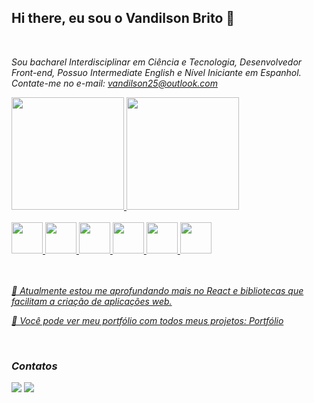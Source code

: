 ## Hi there, eu sou o Vandilson Brito 👋

<br>

<i>Sou bacharel Interdisciplinar em Ciência e Tecnologia, Desenvolvedor Front-end, Possuo Intermediate English e Nível Iniciante em Espanhol.</i>
<br>
<i>Contate-me no e-mail: vandilson25@outlook.com<i>
<br>

<div>
<a href="https://github.com/vandilsonbrito">
<img loading="lazy" height="180em" src="https://github-readme-stats.vercel.app/api?username=vandilsonbrito&show_icons=true&theme=dracula&include_all_commits=true&count_private=true"/>
<img loading="lazy" height="180em" src="https://github-readme-stats.vercel.app/api/top-langs/?username=vandilsonbrito&layout=compact&langs_count=7&theme=dracula"/>
</div>

<br>

<div>
        <img loading="lazy" src="https://cdn.jsdelivr.net/gh/devicons/devicon/icons/html5/html5-original.svg" width= "50" height= "50"/>   
        <img loading="lazy" src="https://cdn.jsdelivr.net/gh/devicons/devicon/icons/css3/css3-original.svg" width= "50" height= "50" margin-left="10px"/>   
        <img loading="lazy" src="https://cdn.jsdelivr.net/gh/devicons/devicon/icons/tailwindcss/tailwindcss-original-wordmark.svg" width= "50" height= "50" margin-left="10px"/>   
        <img loading="lazy" src="https://cdn.jsdelivr.net/gh/devicons/devicon/icons/javascript/javascript-original.svg" width= "50" height= "50" margin-left="10px"/>   
        <img loading="lazy" src="https://cdn.jsdelivr.net/gh/devicons/devicon/icons/react/react-original-wordmark.svg" width= "50" height= "50" margin-left="10px"/>   
        <img loading="lazy" src="https://cdn.jsdelivr.net/gh/devicons/devicon/icons/git/git-original-wordmark.svg" width= "50" height= "50" margin-left="10px"/>
</div>

<br>
<br>

<i>🌱 Atualmente estou me aprofundando mais no React e bibliotecas que facilitam a criação de aplicações web.</i>

<i>🔭 Você pode ver meu portfólio com todos meus projetos:</i> [Portfólio](https://vandilson-portfolio.netlify.app/)

<br>

### Contatos

<div>
<a href="https://instagram.com/frontendvan" target="_blank"><img loading="lazy" src="https://img.shields.io/badge/-Instagram-%23E4405F?style=for-the-badge&logo=instagram&logoColor=white" target="_blank"></a>
<a href="https://www.linkedin.com/in/vandilson-brito-b791b3216" target="_blank"><img loading="lazy" src="https://img.shields.io/badge/-LinkedIn-%230077B5?style=for-the-badge&logo=linkedin&logoColor=white" target="_blank"></a>   
</div>
 <!--
**vandilsonbrito/vandilsonbrito** is a ✨ _special_ ✨ repository because its `README.md` (this file) appears on your GitHub profile.

Here are some ideas to get you started:

- 🔭 I’m currently working on ...
- 🌱 I’m currently learning ...
- 👯 I’m looking to collaborate on ...
- 🤔 I’m looking for help with ...
- 💬 Ask me about ...
- 📫 How to reach me: ...
- 😄 Pronouns: ...
- ⚡ Fun fact: ...
-->
